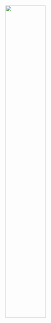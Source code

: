 <h3 align="center">
  <img width="50%" src="https://media0.giphy.com/media/XCxjzveGa47DOd8zuq/giphy.gif">
</h3>


<!--
**keilo-bravo/keilo-bravo** is a ✨ _special_ ✨ repository because its `README.md` (this file) appears on your GitHub profile.

Here are some ideas to get you started:

- 🔭 I’m currently working on ...
- 🌱 I’m currently learning ...
- 👯 I’m looking to collaborate on ...
- 🤔 I’m looking for help with ...
- 💬 Ask me about ...
- 📫 How to reach me: ...
- 😄 Pronouns: ...
- ⚡ Fun fact: ...
-->

